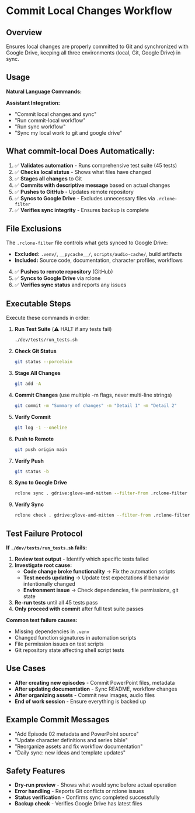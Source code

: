 # Commit Local Changes Workflow

## Overview
Ensures local changes are properly committed to Git and synchronized with Google Drive, keeping all three environments (local, Git, Google Drive) in sync.

## Usage
**Natural Language Commands:**

**Assistant Integration:**
- "Commit local changes and sync"
- "Run commit-local workflow"
- "Run sync workflow"
- "Sync my local work to git and google drive"

## What commit-local Does Automatically:
1. ✅ **Validates automation** - Runs comprehensive test suite (45 tests)
2. ✅ **Checks local status** - Shows what files have changed
3. ✅ **Stages all changes** to Git
4. ✅ **Commits with descriptive message** based on actual changes
5. ✅ **Pushes to GitHub** - Updates remote repository
6. ✅ **Syncs to Google Drive** - Excludes unnecessary files via `.rclone-filter`
7. ✅ **Verifies sync integrity** - Ensures backup is complete

## File Exclusions
The `.rclone-filter` file controls what gets synced to Google Drive:
- **Excluded:** `.venv/`, `__pycache__/`, `scripts/audio-cache/`, build artifacts
- **Included:** Source code, documentation, character profiles, workflows
4. ✅ **Pushes to remote repository** (GitHub)
5. ✅ **Syncs to Google Drive** via rclone
6. ✅ **Verifies sync status** and reports any issues

## Executable Steps

Execute these commands in order:

1. **Run Test Suite** (⚠️ HALT if any tests fail)
   ```bash
   ./dev/tests/run_tests.sh
   ```

2. **Check Git Status**
   ```bash
   git status --porcelain
   ```

3. **Stage All Changes**
   ```bash
   git add -A
   ```

4. **Commit Changes** (use multiple -m flags, never multi-line strings)
   ```bash
   git commit -m "Summary of changes" -m "Detail 1" -m "Detail 2"
   ```

5. **Verify Commit**
   ```bash
   git log -1 --oneline
   ```

6. **Push to Remote**
   ```bash
   git push origin main
   ```

7. **Verify Push**
   ```bash
   git status -b
   ```

8. **Sync to Google Drive**
   ```bash
   rclone sync . gdrive:glove-and-mitten --filter-from .rclone-filter --progress
   ```

9. **Verify Sync**
   ```bash
   rclone check . gdrive:glove-and-mitten --filter-from .rclone-filter
   ```

## Test Failure Protocol

**If `./dev/tests/run_tests.sh` fails:**

1. **Review test output** - Identify which specific tests failed
2. **Investigate root cause:**
   - **Code change broke functionality** → Fix the automation scripts
   - **Test needs updating** → Update test expectations if behavior intentionally changed
   - **Environment issue** → Check dependencies, file permissions, git state
3. **Re-run tests** until all 45 tests pass
4. **Only proceed with commit** after full test suite passes

**Common test failure causes:**
- Missing dependencies in `.venv`
- Changed function signatures in automation scripts  
- File permission issues on test scripts
- Git repository state affecting shell script tests

## Use Cases
- **After creating new episodes** - Commit PowerPoint files, metadata
- **After updating documentation** - Sync README, workflow changes  
- **After organizing assets** - Commit new images, audio files
- **End of work session** - Ensure everything is backed up

## Example Commit Messages
- "Add Episode 02 metadata and PowerPoint source"
- "Update character definitions and series bible"  
- "Reorganize assets and fix workflow documentation"
- "Daily sync: new ideas and template updates"

## Safety Features
- **Dry-run preview** - Shows what would sync before actual operation
- **Error handling** - Reports Git conflicts or rclone issues
- **Status verification** - Confirms sync completed successfully
- **Backup check** - Verifies Google Drive has latest files

